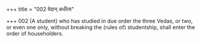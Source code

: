 +++
title = "002 वेदान् अधीत्य"

+++
002	(A student) who has studied in due order the three Vedas, or two, or even one only, without breaking the (rules of) studentship, shall enter the order of householders.